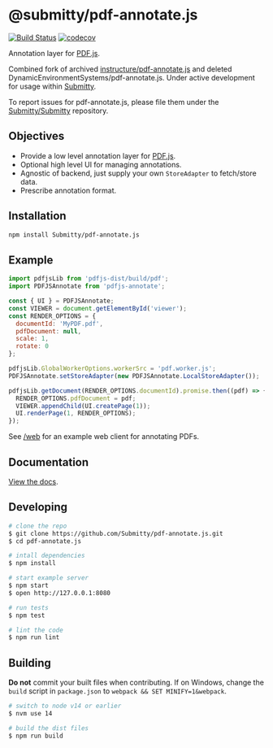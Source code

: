 # @submitty/pdf-annotate.js

[![Build Status](https://github.com/Submitty/pdf-annotate.js/workflows/Test/badge.svg?branch=master&event=push)](https://github.com/Submitty/pdf-annotate.js/actions?query=workflow%3ATest+event%3Apush+branch%3Amaster)
[![codecov](https://codecov.io/gh/Submitty/pdf-annotate.js/branch/master/graph/badge.svg)](https://codecov.io/gh/Submitty/pdf-annotate.js)

Annotation layer for [PDF.js](https://github.com/mozilla/pdf.js).

Combined fork of archived [instructure/pdf-annotate.js](https://github.com/instructure/pdf-annotate.js/) and deleted DynamicEnvironmentSystems/pdf-annotate.js. Under active development for usage within [Submitty](https://github.com/Submitty/Submitty).

To report issues for pdf-annotate.js, please file them under the [Submitty/Submitty](https://github.com/Submitty/Submitty) repository.

## Objectives

- Provide a low level annotation layer for [PDF.js](https://github.com/mozilla/pdf.js).
- Optional high level UI for managing annotations.
- Agnostic of backend, just supply your own `StoreAdapter` to fetch/store data.
- Prescribe annotation format.

## Installation

```bash
npm install Submitty/pdf-annotate.js
```

## Example

```js
import pdfjsLib from 'pdfjs-dist/build/pdf';
import PDFJSAnnotate from 'pdfjs-annotate';

const { UI } = PDFJSAnnotate;
const VIEWER = document.getElementById('viewer');
const RENDER_OPTIONS = {
  documentId: 'MyPDF.pdf',
  pdfDocument: null,
  scale: 1,
  rotate: 0
};

pdfjsLib.GlobalWorkerOptions.workerSrc = 'pdf.worker.js';
PDFJSAnnotate.setStoreAdapter(new PDFJSAnnotate.LocalStoreAdapter());

pdfjsLib.getDocument(RENDER_OPTIONS.documentId).promise.then((pdf) => {
  RENDER_OPTIONS.pdfDocument = pdf;
  VIEWER.appendChild(UI.createPage(1));
  UI.renderPage(1, RENDER_OPTIONS);
});
```

See [/web](https://github.com/Submitty/pdf-annotate.js/tree/master/web) for an example web client for annotating PDFs.

## Documentation

[View the docs](https://github.com/Submitty/pdf-annotate.js/tree/master/docs).

## Developing

```bash
# clone the repo
$ git clone https://github.com/Submitty/pdf-annotate.js.git
$ cd pdf-annotate.js

# intall dependencies
$ npm install

# start example server
$ npm start
$ open http://127.0.0.1:8080

# run tests
$ npm test

# lint the code
$ npm run lint
```

## Building
**Do not** commit your built files when contributing.
If on Windows, change the `build` script in `package.json` to `webpack && SET MINIFY=1&webpack`.
```bash
# switch to node v14 or earlier
$ nvm use 14

# build the dist files
$ npm run build
```

